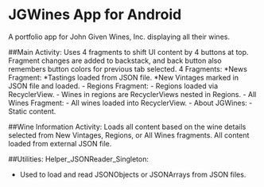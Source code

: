 # JGWines App for Android
A portfolio app for John Given Wines, Inc. displaying all their wines.


##Main Activity:
Uses 4 fragments to shift UI content by 4 buttons at top. Fragment changes are added to backstack, and back button also remembers button colors for previous tab selected.
4 Fragments:
	  *News Fragment:
		  *Tastings loaded from JSON file.
		  *New Vintages marked in JSON file and loaded. 
	- Regions Fragment:
		- Regions loaded via RecyclerView.
		- Wines in regions are RecyclerViews nested in Regions.
	- All Wines Fragment:
		- All wines loaded into RecyclerView.
	- About JGWines:
		- Static content.
		
##Wine Information Activity:
Loads all content based on the wine details selected from New Vintages, Regions, or All Wines fragments. All content loaded from external JSON file.

##Utilities:
Helper_JSONReader_Singleton:
- Used to load and read JSONObjects or JSONArrays from JSON files. 